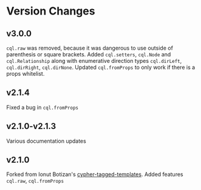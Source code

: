 # Version Changes

## v3.0.0

`cql.raw` was removed, because it was dangerous to use outside of parenthesis or square brackets. Added `cql.setters`, `cql.Node` and `cql.Relationship` along with enumerative direction types `cql.dirLeft`, `cql.dirRight`, `cql.dirNone`. Updated `cql.fromProps` to only work if there is a props whitelist.

## v2.1.4

Fixed a bug in `cql.fromProps`

## v2.1.0-v2.1.3

Various documentation updates

## v2.1.0

Forked from Ionut Botizan's [cypher-tagged-templates](https://www.npmjs.com/package/cypher-tagged-templates).
Added features `cql.raw`, `cql.fromProps`
